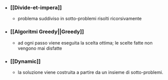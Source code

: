 - ### [[Divide-et-impera]]
	- problema suddiviso in sotto-problemi risolti ricorsivamente
- ### [[Algoritmi Greedy||Greedy]] 
	- ad ogni passo viene eseguita la scelta ottima; le scelte fatte non vengono mai disfatte
- ### [[Dynamic]]
	- la soluzione viene costruita a partire da un insieme di sotto-problemi. 

